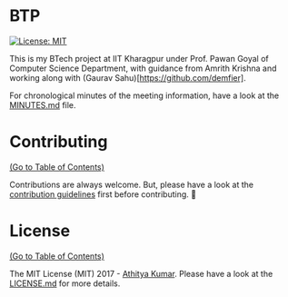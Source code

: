 # BTP

[![License: MIT](https://img.shields.io/badge/License-MIT-blue.svg)](https://opensource.org/licenses/MIT)

This is my BTech project at IIT Kharagpur under Prof. Pawan Goyal of Computer Science Department, with guidance from Amrith Krishna and working along with (Gaurav Sahu)[https://github.com/demfier].

For chronological minutes of the meeting information, have a look at the [MINUTES.md](MINUTES.md) file.


# Contributing

[(Go to Table of Contents)](#table-of-contents)

Contributions are always welcome. But, please have a look at the [contribution guidelines](CONTRIBUTING.md) first before contributing. :tada:

# License

[(Go to Table of Contents)](#table-of-contents)

The MIT License (MIT) 2017 - [Athitya Kumar](https://github.com/athityakumar/). Please have a look at the [LICENSE.md](LICENSE.md) for more details.
